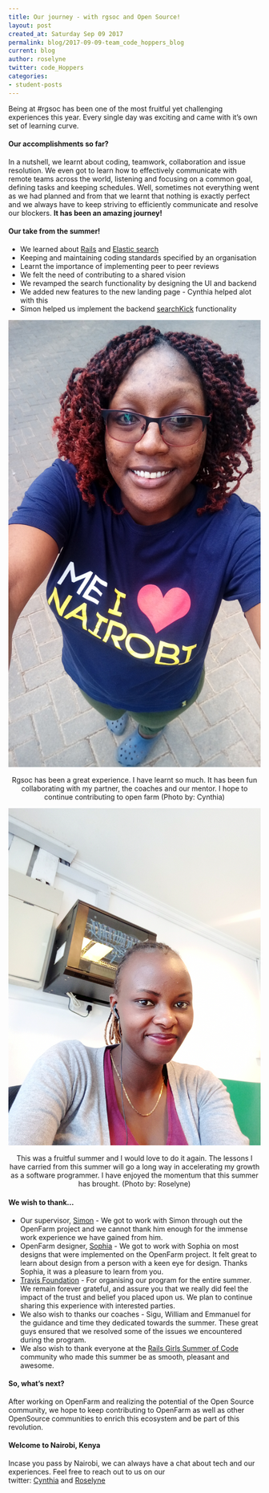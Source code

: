 ```yaml
---
title: Our journey - with rgsoc and Open Source!
layout: post
created_at: Saturday Sep 09 2017
permalink: blog/2017-09-09-team_code_hoppers_blog
current: blog
author: roselyne
twitter: code_Hoppers
categories:
- student-posts
---
```


Being at #rgsoc has been one of the most fruitful yet challenging experiences this year. Every single day was exciting and came with it’s own set of learning curve.

#### Our accomplishments so far?

In a nutshell, we learnt about coding, teamwork, collaboration and issue resolution. We even got to learn how to effectively communicate with remote teams across the world, listening and focusing on a common goal, defining tasks and keeping schedules. Well, sometimes not everything went as we had planned and from that we learnt that nothing is exactly perfect and we always have to keep striving to efficiently communicate and resolve our blockers. **It has been an amazing journey!**

#### Our take from the summer!

- We learned about [Rails](http://rubyonrails.org/) and [Elastic search](http://rubyonrails.org/)
- Keeping and maintaining coding standards specified by an organisation
- Learnt the importance of implementing peer to peer reviews
- We felt the need of contributing to a shared vision
- We revamped the search functionality by designing the UI and backend
- We added new features to the new landing page - Cynthia helped alot with this
- Simon helped us implement the backend [searchKick](https://github.com/ankane/searchkick) functionality

![Cynthia's take!](/img/blog/2017/team_code_hoppers_cynthia.jpg)
<div align="center" class="image-credits">Rgsoc has been a great experience. I have learnt so much. It has been fun collaborating with my partner, the coaches and our mentor. I hope to continue contributing to open farm (Photo by: Cynthia)</div>


![Roselyne's take!](/img/blog/2017/team_code_hoppers_roselyne.jpg)
<div align="center" class="image-credits">This was a fruitful summer and I would love to do it again. The lessons I have carried from this summer will go a long way in accelerating my growth as a software programmer. I have enjoyed the momentum that this summer has brought. (Photo by: Roselyne)</div>


#### We wish to thank…

- Our supervisor, [Simon](https://twitter.com/simonv3) - We got to work with Simon through out the OpenFarm project and we cannot thank him enough for the immense work experience we have gained from him. 
- OpenFarm designer, [Sophia](http://www.sophiakc.com/) - We got to work with Sophia on most designs that were implemented on the OpenFarm project. It felt great to learn about design from a person with a keen eye for design. Thanks Sophia, it was a pleasure to learn from you. 
- [Travis Foundation](https://twitter.com/travis_fnd) - For organising our program for the entire summer. We remain forever grateful, and assure you that we really did feel the impact of the trust and belief you placed upon us. We plan to continue sharing this experience with interested parties. 
- We also wish to thanks our coaches - Sigu, William and Emmanuel for the guidance and time they dedicated towards the summer. These great guys  ensured that we resolved some of the issues we encountered during the program.
- We also wish to thank everyone at the [Rails Girls Summer of Code](https://twitter.com/RailsGirlsSoC) community who made this summer be as smooth, pleasant and awesome. 

#### So, what’s next?

After working on OpenFarm and realizing the potential of the Open Source community, we hope to keep contributing to OpenFarm as well as other OpenSource communities to enrich this ecosystem and be part of this revolution.

#### Welcome to Nairobi, Kenya

Incase you pass by Nairobi, we can always have a chat about tech and our experiences. Feel free to reach out to us on our twitter: [Cynthia](https://twitter.com/annyanngo) and [Roselyne](https://twitter.com/roselynemakena)
